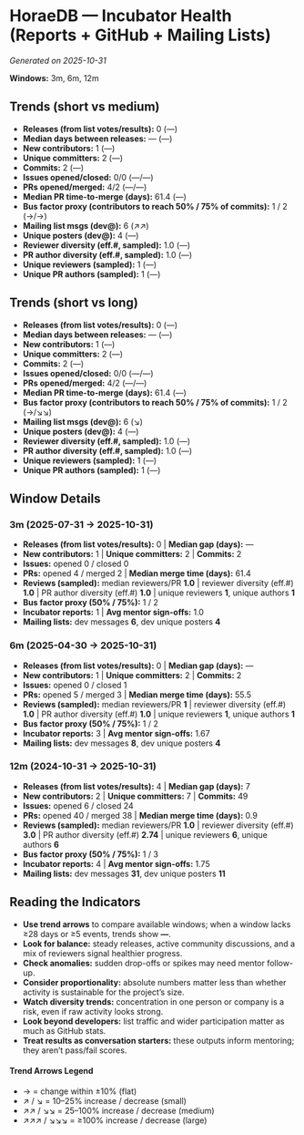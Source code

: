 # HoraeDB — Incubator Health (Reports + GitHub + Mailing Lists)
_Generated on 2025-10-31_

**Windows:** 3m, 6m, 12m

## Trends (short vs medium)

- **Releases (from list votes/results):** 0 (—)
- **Median days between releases:** — (—)
- **New contributors:** 1 (—)
- **Unique committers:** 2 (—)
- **Commits:** 2 (—)
- **Issues opened/closed:** 0/0 (—/—)
- **PRs opened/merged:** 4/2 (—/—)
- **Median PR time-to-merge (days):** 61.4 (—)
- **Bus factor proxy (contributors to reach 50% / 75% of commits):** 1 / 2 (→/→)
- **Mailing list msgs (dev@):** 6 (↗↗)
- **Unique posters (dev@):** 4 (—)
- **Reviewer diversity (eff.#, sampled):** 1.0 (—)
- **PR author diversity (eff.#, sampled):** 1.0 (—)
- **Unique reviewers (sampled):** 1 (—)
- **Unique PR authors (sampled):** 1 (—)

## Trends (short vs long)

- **Releases (from list votes/results):** 0 (—)
- **Median days between releases:** — (—)
- **New contributors:** 1 (—)
- **Unique committers:** 2 (—)
- **Commits:** 2 (—)
- **Issues opened/closed:** 0/0 (—/—)
- **PRs opened/merged:** 4/2 (—/—)
- **Median PR time-to-merge (days):** 61.4 (—)
- **Bus factor proxy (contributors to reach 50% / 75% of commits):** 1 / 2 (→/↘↘)
- **Mailing list msgs (dev@):** 6 (↘)
- **Unique posters (dev@):** 4 (—)
- **Reviewer diversity (eff.#, sampled):** 1.0 (—)
- **PR author diversity (eff.#, sampled):** 1.0 (—)
- **Unique reviewers (sampled):** 1 (—)
- **Unique PR authors (sampled):** 1 (—)

## Window Details
### 3m  (2025-07-31 → 2025-10-31)
- **Releases (from list votes/results):** 0  |  **Median gap (days):** —
- **New contributors:** 1  |  **Unique committers:** 2  |  **Commits:** 2
- **Issues:** opened 0 / closed 0
- **PRs:** opened 4 / merged 2  |  **Median merge time (days):** 61.4
- **Reviews (sampled):** median reviewers/PR **1.0**  |  reviewer diversity (eff.#) **1.0**  |  PR author diversity (eff.#) **1.0**  |  unique reviewers **1**, unique authors **1**
- **Bus factor proxy (50% / 75%):** 1 / 2
- **Incubator reports:** 1  |  **Avg mentor sign-offs:** 1.0
- **Mailing lists:** dev messages **6**, dev unique posters **4**

### 6m  (2025-04-30 → 2025-10-31)
- **Releases (from list votes/results):** 0  |  **Median gap (days):** —
- **New contributors:** 1  |  **Unique committers:** 2  |  **Commits:** 2
- **Issues:** opened 0 / closed 1
- **PRs:** opened 5 / merged 3  |  **Median merge time (days):** 55.5
- **Reviews (sampled):** median reviewers/PR **1**  |  reviewer diversity (eff.#) **1.0**  |  PR author diversity (eff.#) **1.0**  |  unique reviewers **1**, unique authors **1**
- **Bus factor proxy (50% / 75%):** 1 / 2
- **Incubator reports:** 3  |  **Avg mentor sign-offs:** 1.67
- **Mailing lists:** dev messages **8**, dev unique posters **4**

### 12m  (2024-10-31 → 2025-10-31)
- **Releases (from list votes/results):** 4  |  **Median gap (days):** 7
- **New contributors:** 2  |  **Unique committers:** 7  |  **Commits:** 49
- **Issues:** opened 6 / closed 24
- **PRs:** opened 40 / merged 38  |  **Median merge time (days):** 0.9
- **Reviews (sampled):** median reviewers/PR **1.0**  |  reviewer diversity (eff.#) **3.0**  |  PR author diversity (eff.#) **2.74**  |  unique reviewers **6**, unique authors **6**
- **Bus factor proxy (50% / 75%):** 1 / 3
- **Incubator reports:** 4  |  **Avg mentor sign-offs:** 1.75
- **Mailing lists:** dev messages **31**, dev unique posters **11**

## Reading the Indicators
- **Use trend arrows** to compare available windows; when a window lacks ≥28 days or ≥5 events, trends show **—**.
- **Look for balance:** steady releases, active community discussions, and a mix of reviewers signal healthier progress.
- **Check anomalies:** sudden drop-offs or spikes may need mentor follow-up.
- **Consider proportionality:** absolute numbers matter less than whether activity is sustainable for the project’s size.
- **Watch diversity trends:** concentration in one person or company is a risk, even if raw activity looks strong.
- **Look beyond developers:** list traffic and wider participation matter as much as GitHub stats.
- **Treat results as conversation starters:** these outputs inform mentoring; they aren’t pass/fail scores.

#### Trend Arrows Legend
- →  = change within ±10% (flat)
- ↗ / ↘ = 10–25% increase / decrease (small)
- ↗↗ / ↘↘ = 25–100% increase / decrease (medium)
- ↗↗↗ / ↘↘↘ = ≥100% increase / decrease (large)

